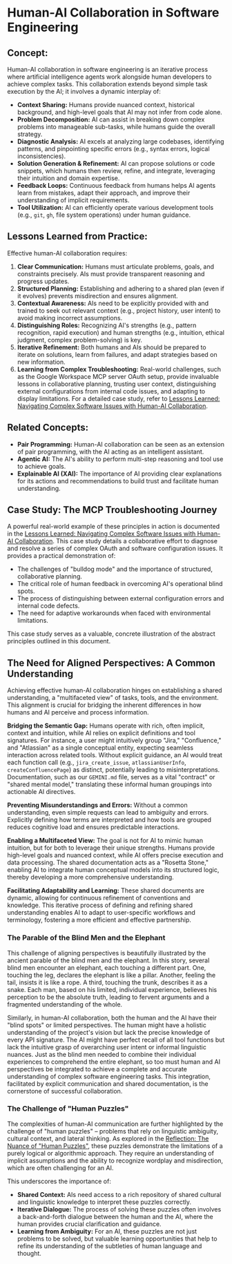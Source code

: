 # Human-AI Collaboration in Software Engineering

## Concept:

Human-AI collaboration in software engineering is an iterative process where artificial intelligence agents work alongside human developers to achieve complex tasks. This collaboration extends beyond simple task execution by the AI; it involves a dynamic interplay of:

*   **Context Sharing:** Humans provide nuanced context, historical background, and high-level goals that AI may not infer from code alone.
*   **Problem Decomposition:** AI can assist in breaking down complex problems into manageable sub-tasks, while humans guide the overall strategy.
*   **Diagnostic Analysis:** AI excels at analyzing large codebases, identifying patterns, and pinpointing specific errors (e.g., syntax errors, logical inconsistencies).
*   **Solution Generation & Refinement:** AI can propose solutions or code snippets, which humans then review, refine, and integrate, leveraging their intuition and domain expertise.
*   **Feedback Loops:** Continuous feedback from humans helps AI agents learn from mistakes, adapt their approach, and improve their understanding of implicit requirements.
*   **Tool Utilization:** AI can efficiently operate various development tools (e.g., `git`, `gh`, file system operations) under human guidance.

## Lessons Learned from Practice:

Effective human-AI collaboration requires:

1.  **Clear Communication:** Humans must articulate problems, goals, and constraints precisely. AIs must provide transparent reasoning and progress updates.
2.  **Structured Planning:** Establishing and adhering to a shared plan (even if it evolves) prevents misdirection and ensures alignment.
3.  **Contextual Awareness:** AIs need to be explicitly provided with and trained to seek out relevant context (e.g., project history, user intent) to avoid making incorrect assumptions.
4.  **Distinguishing Roles:** Recognizing AI's strengths (e.g., pattern recognition, rapid execution) and human strengths (e.g., intuition, ethical judgment, complex problem-solving) is key.
5.  **Iterative Refinement:** Both humans and AIs should be prepared to iterate on solutions, learn from failures, and adapt strategies based on new information.
6.  **Learning from Complex Troubleshooting:** Real-world challenges, such as the Google Workspace MCP server OAuth setup, provide invaluable lessons in collaborative planning, trusting user context, distinguishing external configurations from internal code issues, and adapting to display limitations. For a detailed case study, refer to [Lessons Learned: Navigating Complex Software Issues with Human-AI Collaboration](../gardens/lessons_learned_from_mcp_troubleshooting.md).

## Related Concepts:

*   **Pair Programming:** Human-AI collaboration can be seen as an extension of pair programming, with the AI acting as an intelligent assistant.
*   **Agentic AI:** The AI's ability to perform multi-step reasoning and tool use to achieve goals.
*   **Explainable AI (XAI):** The importance of AI providing clear explanations for its actions and recommendations to build trust and facilitate human understanding.

## Case Study: The MCP Troubleshooting Journey

A powerful real-world example of these principles in action is documented in the [Lessons Learned: Navigating Complex Software Issues with Human-AI Collaboration](../gardens/lessons_learned_from_mcp_troubleshooting.md). This case study details a collaborative effort to diagnose and resolve a series of complex OAuth and software configuration issues. It provides a practical demonstration of:

*   The challenges of "bulldog mode" and the importance of structured, collaborative planning.
*   The critical role of human feedback in overcoming AI's operational blind spots.
*   The process of distinguishing between external configuration errors and internal code defects.
*   The need for adaptive workarounds when faced with environmental limitations.

This case study serves as a valuable, concrete illustration of the abstract principles outlined in this document.

## The Need for Aligned Perspectives: A Common Understanding

Achieving effective human-AI collaboration hinges on establishing a shared understanding, a "multifaceted view" of tasks, tools, and the environment. This alignment is crucial for bridging the inherent differences in how humans and AI perceive and process information.

**Bridging the Semantic Gap:** Humans operate with rich, often implicit, context and intuition, while AI relies on explicit definitions and tool signatures. For instance, a user might intuitively group "Jira," "Confluence," and "Atlassian" as a single conceptual entity, expecting seamless interaction across related tools. Without explicit guidance, an AI would treat each function call (e.g., `jira_create_issue`, `atlassianUserInfo`, `createConfluencePage`) as distinct, potentially leading to misinterpretations. Documentation, such as our `GEMINI.md` file, serves as a vital "contract" or "shared mental model," translating these informal human groupings into actionable AI directives.

**Preventing Misunderstandings and Errors:** Without a common understanding, even simple requests can lead to ambiguity and errors. Explicitly defining how terms are interpreted and how tools are grouped reduces cognitive load and ensures predictable interactions.

**Enabling a Multifaceted View:** The goal is not for AI to mimic human intuition, but for both to leverage their unique strengths. Humans provide high-level goals and nuanced context, while AI offers precise execution and data processing. The shared documentation acts as a "Rosetta Stone," enabling AI to integrate human conceptual models into its structured logic, thereby developing a more comprehensive understanding.

**Facilitating Adaptability and Learning:** These shared documents are dynamic, allowing for continuous refinement of conventions and knowledge. This iterative process of defining and refining shared understanding enables AI to adapt to user-specific workflows and terminology, fostering a more efficient and effective partnership.

### The Parable of the Blind Men and the Elephant

This challenge of aligning perspectives is beautifully illustrated by the ancient parable of the blind men and the elephant. In this story, several blind men encounter an elephant, each touching a different part. One, touching the leg, declares the elephant is like a pillar. Another, feeling the tail, insists it is like a rope. A third, touching the trunk, describes it as a snake. Each man, based on his limited, individual experience, believes his perception to be the absolute truth, leading to fervent arguments and a fragmented understanding of the whole.

Similarly, in human-AI collaboration, both the human and the AI have their "blind spots" or limited perspectives. The human might have a holistic understanding of the project's vision but lack the precise knowledge of every API signature. The AI might have perfect recall of all tool functions but lack the intuitive grasp of overarching user intent or informal linguistic nuances. Just as the blind men needed to combine their individual experiences to comprehend the entire elephant, so too must human and AI perspectives be integrated to achieve a complete and accurate understanding of complex software engineering tasks. This integration, facilitated by explicit communication and shared documentation, is the cornerstone of successful collaboration.

### The Challenge of "Human Puzzles"

The complexities of human-AI communication are further highlighted by the challenge of "human puzzles" – problems that rely on linguistic ambiguity, cultural context, and lateral thinking. As explored in the [Reflection: The Nuance of "Human Puzzles"](human_puzzles_reflection.md), these puzzles demonstrate the limitations of a purely logical or algorithmic approach. They require an understanding of implicit assumptions and the ability to recognize wordplay and misdirection, which are often challenging for an AI.

This underscores the importance of:

*   **Shared Context:** AIs need access to a rich repository of shared cultural and linguistic knowledge to interpret these puzzles correctly.
*   **Iterative Dialogue:** The process of solving these puzzles often involves a back-and-forth dialogue between the human and the AI, where the human provides crucial clarification and guidance.
*   **Learning from Ambiguity:** For an AI, these puzzles are not just problems to be solved, but valuable learning opportunities that help to refine its understanding of the subtleties of human language and thought.
